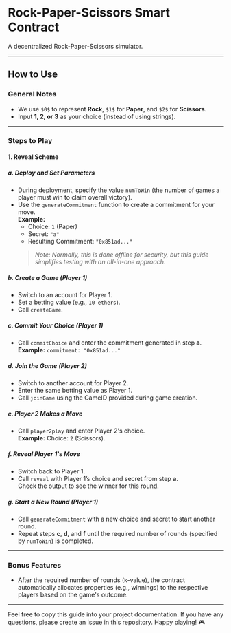 # Rock-Paper-Scissors Smart Contract

A decentralized Rock-Paper-Scissors simulator.

---

## How to Use

### General Notes
- We use `$0$` to represent **Rock**, `$1$` for **Paper**, and `$2$` for **Scissors**.
- Input **1, 2, or 3** as your choice (instead of using strings).

---

### Steps to Play

#### 1. Reveal Scheme
##### a. **Deploy and Set Parameters**
- During deployment, specify the value `numToWin` (the number of games a player must win to claim overall victory).
- Use the `generateCommitment` function to create a commitment for your move.  
  **Example:**  
  - Choice: `1` (Paper)  
  - Secret: `"a"`  
  - Resulting Commitment: `"0x851ad..."`  
  > *Note: Normally, this is done offline for security, but this guide simplifies testing with an all-in-one approach.*

##### b. **Create a Game (Player 1)** 
- Switch to an account for Player 1.  
- Set a betting value (e.g., `10 ethers`).  
- Call `createGame`.

##### c. **Commit Your Choice (Player 1)** 
- Call `commitChoice` and enter the commitment generated in step **a**.  
  **Example:** `commitment: "0x851ad..."`

##### d. **Join the Game (Player 2)** 
- Switch to another account for Player 2.  
- Enter the same betting value as Player 1.  
- Call `joinGame` using the GameID provided during game creation.

##### e. **Player 2 Makes a Move**
- Call `player2play` and enter Player 2's choice.  
  **Example:** Choice: `2` (Scissors).

##### f. **Reveal Player 1's Move** 
- Switch back to Player 1.  
- Call `reveal` with Player 1’s choice and secret from step **a**.  
  Check the output to see the winner for this round.

##### g. **Start a New Round (Player 1)** 
- Call `generateCommitment` with a new choice and secret to start another round.
- Repeat steps **c**, **d**, and **f** until the required number of rounds (specified by `numToWin`) is completed.

---

### Bonus Features
- After the required number of rounds (`k`-value), the contract automatically allocates properties (e.g., winnings) to the respective players based on the game's outcome.

---

Feel free to copy this guide into your project documentation. If you have any questions, please create an issue in this repository. Happy playing! 🎮
